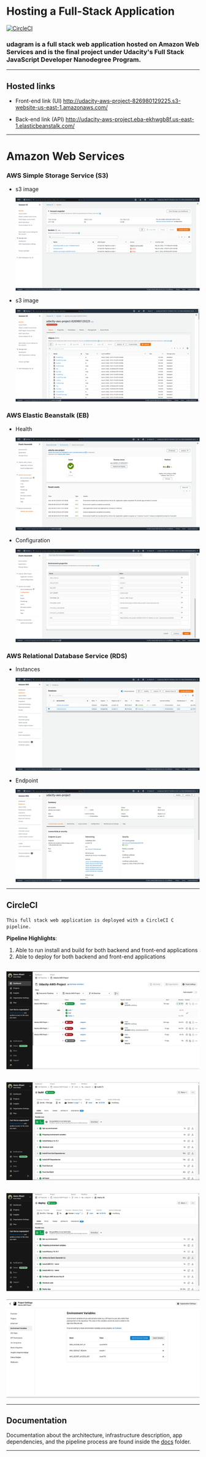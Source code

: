 # Hosting a Full-Stack Application

[![CircleCI](https://circleci.com/gh/circleci/circleci-docs.svg?style=svg)](https://app.circleci.com/pipelines/github/Amro-Khairi/Udacity-AWS-Project/4/workflows/92ffc027-e876-4f01-80ed-d0d996a17320)


### **udagram is a full stack web application hosted on Amazon Web Services and is the final project under Udacity's Full Stack JavaScript Developer Nanodegree Program.**

---

## Hosted links

- Front-end link (UI)
  http://udacity-aws-project-826980129225.s3-website-us-east-1.amazonaws.com/

- Back-end link (API) 
  http://udacity-aws-project.eba-ekhwgb8f.us-east-1.elasticbeanstalk.com/

---

# Amazon Web Services

### AWS Simple Storage Service (S3)

- s3 image

  ![alt text](screenshots/S3_Buckets.png 'AWS S3')

- s3 image

  ![alt text](screenshots/S3_Files.png 'AWS S3')

### AWS Elastic Beanstalk (EB)

- Health

  ![alt text](screenshots/EB_Health.png 'AWS EB')

- Configuration

  ![alt text](screenshots/EB_ENV.png 'AWS EB')

### AWS Relational Database Service (RDS)

- Instances

  ![alt text](screenshots/RDS_Instances.png 'AWS RDS')

- Endpoint

  ![alt text](screenshots/RDS_Endpoint.png 'AWS RDS')

---

## CircleCI

`This full stack web application is deployed with a CircleCI C pipeline.`

**Pipeline Highlights**:

1. Able to run install and build for both backend and front-end applications
2. Able to deploy for both backend and front-end applications

![alt text](screenshots/CircleCi_Workflows.png 'CircleCI')
- 
![alt text](screenshots/CircleCi_Build.png 'CircleCI')
- 
![alt text](screenshots/CircleCi_Deploy.png 'CircleCI')
- 
![alt text](screenshots/CircleCi_Secrets.png 'CircleCI')

---

## Documentation

Documentation about the architecture, infrastructure description, app dependencies, and the pipeline process are found inside the [docs](https://github.com/aml-fakhry/aws-deployment-process-project/tree/master/docs) folder.

---